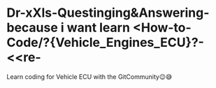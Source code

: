 # Dr-xXls-Questinging&Answering-because i want learn <How-to-Code/?{Vehicle_Engines_ECU}?-<<re-
Learn coding for Vehicle ECU with the GitCommunity😉😅
